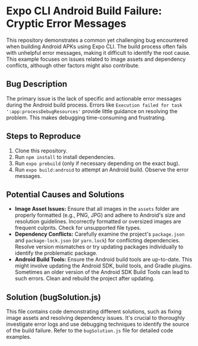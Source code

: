 # Expo CLI Android Build Failure: Cryptic Error Messages

This repository demonstrates a common yet challenging bug encountered when building Android APKs using Expo CLI. The build process often fails with unhelpful error messages, making it difficult to identify the root cause.  This example focuses on issues related to image assets and dependency conflicts, although other factors might also contribute.

## Bug Description

The primary issue is the lack of specific and actionable error messages during the Android build process.  Errors like `Execution failed for task ':app:processDebugResources'` provide little guidance on resolving the problem.  This makes debugging time-consuming and frustrating.

## Steps to Reproduce

1. Clone this repository.
2. Run `npm install` to install dependencies.
3. Run `expo prebuild` (only if necessary depending on the exact bug).
4. Run `expo build:android` to attempt an Android build. Observe the error messages.

## Potential Causes and Solutions

* **Image Asset Issues:** Ensure that all images in the `assets` folder are properly formatted (e.g., PNG, JPG) and adhere to Android's size and resolution guidelines.  Incorrectly formatted or oversized images are frequent culprits.  Check for unsupported file types.
* **Dependency Conflicts:** Carefully examine the project's `package.json` and `package-lock.json` (or `yarn.lock`) for conflicting dependencies. Resolve version mismatches or try updating packages individually to identify the problematic package.
* **Android Build Tools:** Ensure the Android build tools are up-to-date. This might involve updating the Android SDK, build tools, and Gradle plugins.  Sometimes an older version of the Android SDK Build Tools can lead to such errors.   Clean and rebuild the project after updating.

## Solution (bugSolution.js)

This file contains code demonstrating different solutions, such as fixing image assets and resolving dependency issues.  It's crucial to thoroughly investigate error logs and use debugging techniques to identify the source of the build failure. Refer to the `bugSolution.js` file for detailed code examples.
